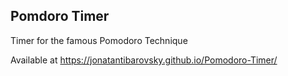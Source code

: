 ## Pomdoro Timer

Timer for the famous Pomodoro Technique

Available at https://jonatantibarovsky.github.io/Pomodoro-Timer/